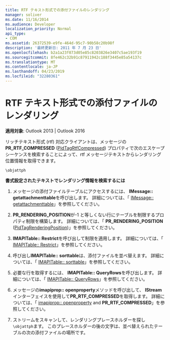 ```yaml
---
title: RTF テキスト形式での添付ファイルのレンダリング
manager: soliver
ms.date: 11/16/2014
ms.audience: Developer
localization_priority: Normal
api_type:
- COM
ms.assetid: 26372539-e9fe-464d-95c7-90b58c20b98f
description: '最終更新日: 2011 年 7 月 23 日'
ms.openlocfilehash: b2a1a23f073d05e85c8203826e3407c5ae193f19
ms.sourcegitcommit: 8fe462c32b91c87911942c188f3445e85a54137c
ms.translationtype: MT
ms.contentlocale: ja-JP
ms.lasthandoff: 04/23/2019
ms.locfileid: "32280361"
---
```

# <a name="rendering-an-attachment-in-rtf-text"></a>RTF テキスト形式での添付ファイルのレンダリング

  
  
**適用対象**: Outlook 2013 | Outlook 2016 
  
リッチテキスト形式 (rtf) 対応クライアントは、メッセージの**PR_RTF_COMPRESSED** ([PidTagRtfCompressed](pidtagrtfcompressed-canonical-property.md)) プロパティで次のエスケープシーケンスを検索することによって、rtf メッセージテキストからレンダリング位置情報を取得できます。
  
 `\objattph`
  
 **書式設定されたテキストでレンダリング情報を検索するには**
  
1. メッセージの添付ファイルテーブルにアクセスするには、 **IMessage:: getattachmenttable**を呼び出します。 詳細については、「 [IMessage:: getattachmenttable](imessage-getattachmenttable.md)」を参照してください。
    
2. **PR_RENDERING_POSITION**が-1 と等しくない行にテーブルを制限するプロパティ制限を構築します。 詳細については、「 **PR_RENDERING_POSITION** ([PidTagRenderingPosition](pidtagrenderingposition-canonical-property.md))」を参照してください。
    
3. **IMAPITable:: Restrict**を呼び出して制限を適用します。 詳細については、「 [IMAPITable:: Restrict](imapitable-restrict.md)」を参照してください。
    
4. 呼び出し**IMAPITable:: sorttable**は、添付ファイルを並べ替えます。 詳細については、「 [IMAPITable:: sorttable](imapitable-sorttable.md)」を参照してください。
    
5. 必要な行を取得するには、 **IMAPITable:: QueryRows**を呼び出します。 詳細については、「 [IMAPITable:: QueryRows](imapitable-queryrows.md)」を参照してください。
    
6. メッセージの**imapiprop:: openproperty**メソッドを呼び出して、 **IStream**インターフェイスを使用して**PR_RTF_COMPRESSED**を取得します。 詳細については、「 [imapiprop:: openproperty](imapiprop-openproperty.md) and **PR_RTF_COMPRESSED**」を参照してください。
    
7. ストリームをスキャンして、レンダリングプレースホルダーを探し`\objattph`ます。 このプレースホルダーの後の文字は、並べ替えられたテーブルの次の添付ファイルの場所です。
    

